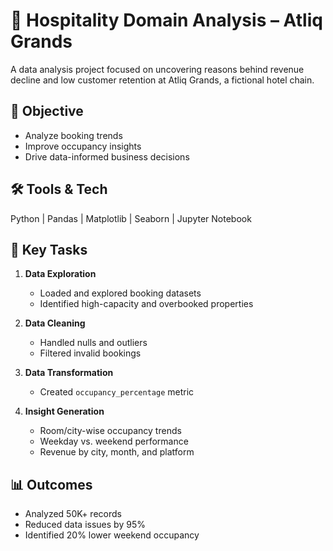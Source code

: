# 🏨 Hospitality Domain Analysis – Atliq Grands

A data analysis project focused on uncovering reasons behind revenue decline and low customer retention at Atliq Grands, a fictional hotel chain.

## 🎯 Objective
- Analyze booking trends
- Improve occupancy insights
- Drive data-informed business decisions

## 🛠 Tools & Tech
Python | Pandas | Matplotlib | Seaborn | Jupyter Notebook

## 📁 Key Tasks
1. **Data Exploration**
   - Loaded and explored booking datasets
   - Identified high-capacity and overbooked properties

2. **Data Cleaning**
   - Handled nulls and outliers
   - Filtered invalid bookings

3. **Data Transformation**
   - Created `occupancy_percentage` metric

4. **Insight Generation**
   - Room/city-wise occupancy trends
   - Weekday vs. weekend performance
   - Revenue by city, month, and platform

## 📊 Outcomes
- Analyzed 50K+ records
- Reduced data issues by 95%
- Identified 20% lower weekend occupancy
